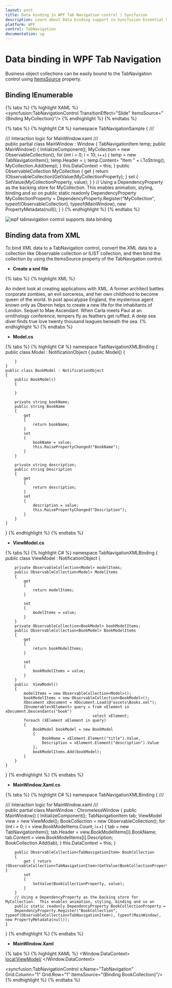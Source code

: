 ```yaml
---
layout: post
title: Data binding in WPF Tab Navigation control | Syncfusion
description: Learn about Data binding support in Syncfusion Essential Studio WPF Tab Navigation control, its elements and more.
platform: WPF
control: TabNavigation
documentation: ug
---
```


# Data binding in WPF Tab Navigation

Business object collections can be easily bound to the TabNavigation control using [ItemsSource](https://docs.microsoft.com/en-us/dotnet/api/system.windows.controls.itemscontrol.itemssourceproperty?view=netframework-4.7.2) property. 

## Binding IEnumerable

{% tabs %}
{% highlight XAML %}
<syncfusion:TabNavigationControl TransitionEffect="Slide" ItemsSource="{Binding MyCollection}"/>
{% endhighlight %}
{% endtabs %}

{% tabs %}
{% highlight C# %}
namespace TabNavigationSample
{
    /// <summary>
    /// Interaction logic for MainWindow.xaml
    /// </summary>
    public partial class MainWindow : Window
    { 
		TabNavigationItem temp;
        public MainWindow()
        {
            InitializeComponent();
			MyCollection = new ObservableCollection<TabNavigationItem>();
			for (int i = 0; i < 10; i++)
			{
				temp = new TabNavigationItem();
				temp.Header = i;
				temp.Content= "Item " + i.ToString();
				MyCollection.Add(temp);
			}
			this.DataContext = this;
		}
		public ObservableCollection<TabNavigationItem> MyCollection 
		{
			get { return (ObservableCollection<TabNavigationItem>)GetValue(MyCollectionProperty); }
			set { SetValue(MyCollectionProperty, value); }
	    }
		// Using a DependencyProperty as the backing store for MyCollection.  This enables animation, styling, binding and so on
		public static readonly DependencyProperty MyCollectionProperty = DependencyProperty.Register("MyCollection", typeof(ObservableCollection<TabNavigationItem>), typeof(MainWindow), new PropertyMetadata(null));
	}
}
{% endhighlight %}
{% endtabs %}

![wpf tabnavigation control supports data binding](Data-binding_images/Adding-items-through-Items-Source_img1.png)

## Binding data from XML

To bind XML data to a TabNavigation control, convert the XML data to a collection like Observable collection or ILIST collection, and then bind the collection by using the ItemsSource property of the TabNavigation control.


* **Create a xml file**


{% tabs %}
{% highlight XML %}
<?xml version="1.0" encoding="utf-8" ?>
<Books>
  <book>
    <title>XML Developer's Guide</title>
    <description>An indent look at creating applications with XML.</description>
  </book>
  <book>
    <title>Midnight Rain</title>
    <description>A former architect battles corporate zombies, an evil sorceress, and her own childhood to become queen of the world.</description>
  </book>
  <book>
    <title>Oberon's Legacy</title>
    <description>In post apocalypse England, the mysterious agent known only as Oberon helps to create a new life for the inhabitants of London. Sequel to Mae Ascendant.</description>
  </book>
  <book>
    <title>Lover Birds</title>
    <description>When Carla meets Paul at an ornithology conference, tempers fly as feathers get ruffled.</description>
  </book>
  <book>
    <title>Split Splash</title>
    <description>A deep sea diver finds true love twenty thousand leagues beneath the sea.</description>
  </book>
</Books>
{% endhighlight %}
{% endtabs %}

* **Model.cs**

{% tabs %}
{% highlight C# %}
namespace TabNavigationXMLBinding
{
	public class Model : NotificationObject
	{
		public Model()
		{

		}
	}
	public class BookModel : NotificationObject
	{
		public BookModel()
		{

		}

		private string bookName;
		public string BookName
		{
			get
			{
				return bookName;
			}
			set
			{
				bookName = value;
				this.RaisePropertyChanged("BookName");
			}
		}

		private string description;
		public string Description
		{
			get
			{
				return description;
			}
			set
			{
				description = value;
				this.RaisePropertyChanged("Description");
			}
		}
	}
}
{% endhighlight %}
{% endtabs %}

* **ViewModel.cs**

{% tabs %}
{% highlight C# %}
namespace TabNavigationXMLBinding
{
	public class ViewModel : NotificationObject
	{

		private ObservableCollection<Model> modelItems;
		public ObservableCollection<Model> ModelItems
		{
			get
			{
				return modelItems;
			}

			set
			{
				modelItems = value;
			}
		}
		private ObservableCollection<BookModel> bookModelItems;
		public ObservableCollection<BookModel> BookModelItems
		{
			get
			{
				return bookModelItems;
			}

			set
			{
				bookModelItems = value;
			}
		}
		public  ViewModel()
		{
			modelItems = new ObservableCollection<Model>();
			bookModelItems = new ObservableCollection<BookModel>();
			XDocument xDocument = XDocument.Load(@"assets\Books.xml");
			IEnumerable<XElement> query = from xElement in xDocument.Descendants("book")
										  select xElement;
			foreach (XElement xElement in query)
			{
				BookModel bookModel = new BookModel
				{
					BookName = xElement.Element("title").Value,
					Description = xElement.Element("description").Value
				};
				bookModelItems.Add(bookModel);
			}
		}
	}
}
{% endhighlight %}
{% endtabs %}

* **MainWindow.Xaml.cs**

{% tabs %}
{% highlight C# %}
namespace TabNavigationXMLBinding
{
	/// <summary>
	/// Interaction logic for MainWindow.xaml
	/// </summary>
	public partial class MainWindow : ChromelessWindow
	{
		public MainWindow()
		{
			InitializeComponent();
			TabNavigationItem tab;
			ViewModel view = new ViewModel();
			BookCollection = new ObservableCollection<TabNavigationItem>();
			for (int i = 0; i < view.BookModelItems.Count; i++)
			{
				tab = new TabNavigationItem();
				tab.Header = view.BookModelItems[i].BookName;
				tab.Content = view.BookModelItems[i].Description;
				BookCollection.Add(tab);
			}
			this.DataContext = this;
		}

		public ObservableCollection<TabNavigationItem> BookCollection
		{
			get { return (ObservableCollection<TabNavigationItem>)GetValue(BookCollectionProperty); }
			set
			{
				SetValue(BookCollectionProperty, value);
			}
		}
		// Using a DependencyProperty as the backing store for MyCollection.  This enables animation, styling, binding and so on
		public static readonly DependencyProperty BookCollectionProperty =
		DependencyProperty.Register("BookCollection", typeof(ObservableCollection<TabNavigationItem>), typeof(MainWindow), new PropertyMetadata(null));
	}	
}
{% endhighlight %}
{% endtabs %}

* **MainWindow.Xaml**

{% tabs %}
{% highlight XAML %}
<Window.DataContext>
	<local:ViewModel/>
</Window.DataContext>

<!--TabNavigationControl-->
<syncfusion:TabNavigationControl x:Name="TabNavigation" Grid.Column="1" Grid.Row="1"  ItemsSource="{Binding BookCollection}"/>
{% endhighlight %}
{% endtabs %}
